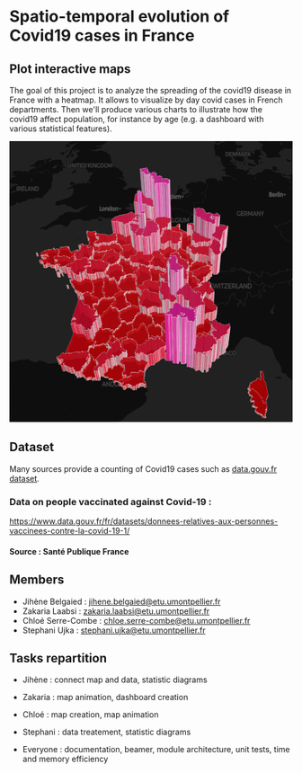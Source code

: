 # Spatio-temporal evolution of Covid19 cases in France

## Plot interactive maps

The goal of this project is to analyze the spreading of the covid19 disease in France with a heatmap. It allows to visualize by day covid cases in French departments. Then we'll produce various charts to illustrate how the covid19 affect population, for instance by age (e.g. a dashboard with various statistical features). 

[<img src="temp/map_departments.png" height="500">]()


## Dataset

Many sources provide a counting of Covid19 cases such as [data.gouv.fr dataset](https://www.data.gouv.fr/en/datasets/chiffres-cles-concernant-lepidemie-de-covid19-en-france/).

### Data on people vaccinated against Covid-19 :
https://www.data.gouv.fr/fr/datasets/donnees-relatives-aux-personnes-vaccinees-contre-la-covid-19-1/

#### Source : Santé Publique France


## Members
+ Jihène Belgaied : jihene.belgaied@etu.umontpellier.fr
+ Zakaria Laabsi : zakaria.laabsi@etu.umontpellier.fr
+ Chloé Serre-Combe : chloe.serre-combe@etu.umontpellier.fr
+ Stephani Ujka : stephani.ujka@etu.umontpellier.fr

## Tasks repartition 

+ Jihène : connect map and data, statistic diagrams
+ Zakaria : map animation, dashboard creation
+ Chloé : map creation, map animation
+ Stephani : data treatement, statistic diagrams

+ Everyone : documentation, beamer, module architecture, unit tests, time and memory efficiency




